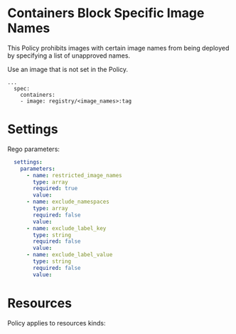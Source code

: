 # Containers Block Specific Image Names

This Policy prohibits images with certain image names from being deployed by specifying a list of unapproved names. 


Use an image that is not set in the Policy. 
```
...
  spec:
    containers:
    - image: registry/<image_names>:tag
```


# Settings

Rego parameters:
```yaml
  settings:
    parameters:
      - name: restricted_image_names
        type: array
        required: true
        value:
      - name: exclude_namespaces
        type: array
        required: false
        value:
      - name: exclude_label_key
        type: string
        required: false
        value:
      - name: exclude_label_value
        type: string
        required: false
        value:
```

# Resources
Policy applies to resources kinds:

